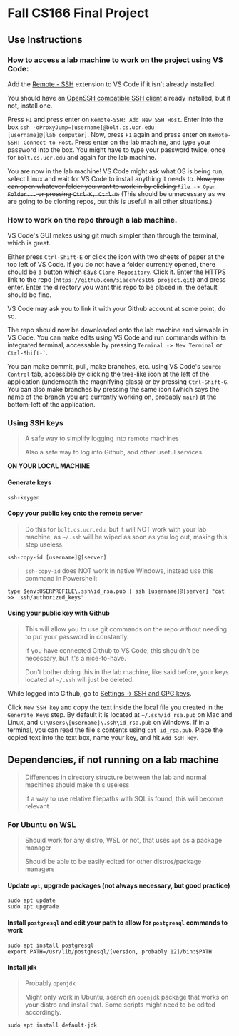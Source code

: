 # Fall CS166 Final Project

## Use Instructions

### How to access a lab machine to work on the project using VS Code:

Add the [Remote - SSH](https://marketplace.visualstudio.com/items?itemName=ms-vscode-remote.remote-ssh) extension to VS Code if it isn't already installed.

You should have an [OpenSSH compatible SSH client](https://code.visualstudio.com/docs/remote/troubleshooting#_installing-a-supported-ssh-client) already installed, but if not, install one.

Press `F1` and press enter on `Remote-SSH: Add New SSH Host`. Enter into the box `ssh -oProxyJump=[username]@bolt.cs.ucr.edu [username]@[lab_computer]`. Now, press `F1` again and press enter on `Remote-SSH: Connect to Host`. Press enter on the lab machine, and type your password into the box. You might have to type your password twice, once for `bolt.cs.ucr.edu` and again for the lab machine.

You are now in the lab machine! VS Code might ask what OS is being run, select Linux and wait for VS Code to install anything it needs to. ~~Now, you can open whatever folder you want to work in by clicking `File -> Open Folder...` or pressing `Ctrl-K, Ctrl-O`.~~ (This should be unnecessary as we are going to be cloning repos, but this is useful in all other situations.)

### How to work on the repo through a lab machine.

VS Code's GUI makes using git much simpler than through the terminal, which is great.

Either press `Ctrl-Shift-E` or click the icon with two sheets of paper at the top left of VS Code. If you do not have a folder currently opened, there should be a button which says `Clone Repository`. Click it. Enter the HTTPS link to the repo (`https://github.com/siaech/cs166_project.git`) and press enter. Enter the directory you want this repo to be placed in, the default should be fine. 

VS Code may ask you to link it with your Github account at some point, do so. 

The repo should now be downloaded onto the lab machine and viewable in VS Code. You can make edits using VS Code and run commands within its integrated terminal, accessable by pressing `Terminal -> New Terminal` or `` Ctrl-Shift-` ``. 

You can make commit, pull, make branches, etc. using VS Code's `Source Control` tab, accessible by clicking the tree-like icon at the left of the application (underneath the magnifying glass) or by pressing `Ctrl-Shift-G`. You can also make branches by pressing the same icon (which says the name of the branch you are currently working on, probably `main`) at the bottom-left of the application. 

### Using SSH keys

> A safe way to simplify logging into remote machines
> 
> Also a safe way to log into Github, and other useful services

**ON YOUR LOCAL MACHINE**

#### Generate keys
```
ssh-keygen
```

#### Copy your public key onto the remote server

> Do this for `bolt.cs.ucr.edu`, but it will NOT work with your lab machine, as `~/.ssh` will be wiped as soon as you log out, making this step useless.
```
ssh-copy-id [username]@[server]
```

> `ssh-copy-id` does NOT work in native Windows, instead use this command in Powershell:
```
type $env:USERPROFILE\.ssh\id_rsa.pub | ssh [username]@[server] "cat >> .ssh/authorized_keys"
```

#### Using your public key with Github

> This will allow you to use git commands on the repo without needing to put your password in constantly.
> 
> If you have connected Github to VS Code, this shouldn't be necessary, but it's a nice-to-have.
> 
> Don't bother doing this in the lab machine, like said before, your keys located at `~/.ssh` will just be deleted.

While logged into Github, go to [Settings -> SSH and GPG keys](https://github.com/settings/keys).

Click `New SSH key` and copy the text inside the local file you created in the `Generate Keys` step. By default it is located at `~/.ssh/id_rsa.pub` on Mac and Linux, and `C:\Users\[username]\.ssh\id_rsa.pub` on Windows. If in a terminal, you can read the file's contents using `cat id_rsa.pub`. Place the copied text into the text box, name your key, and hit `Add SSH key`. 

## Dependencies, if not running on a lab machine

> Differences in directory structure between the lab and normal machines should make this useless
> 
> If a way to use relative filepaths with SQL is found, this will become relevant

### For Ubuntu on WSL

> Should work for any distro, WSL or not, that uses `apt` as a package manager
> 
> Should be able to be easily edited for other distros/package managers

#### Update `apt`, upgrade packages (not always necessary, but good practice)
```
sudo apt update
sudo apt upgrade
```

#### Install `postgresql` and edit your path to allow for `postgresql` commands to work

```
sudo apt install postgresql
export PATH=/usr/lib/postgresql/[version, probably 12]/bin:$PATH
```

#### Install jdk

> Probably `openjdk`
> 
> Might only work in Ubuntu, search an `openjdk` package that works on your distro and install that. Some scripts might need to be edited accordingly.

```
sudo apt install default-jdk
```


